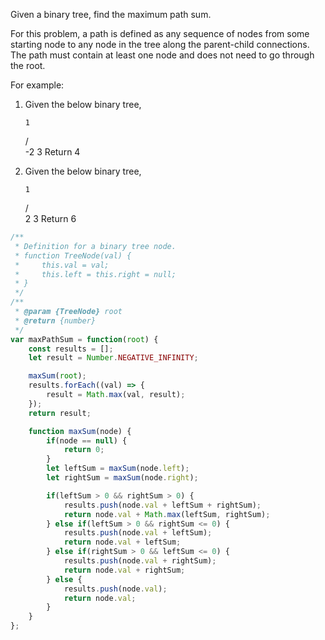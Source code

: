 Given a binary tree, find the maximum path sum.

For this problem, a path is defined as any sequence of nodes from some starting node to any node in the tree along the parent-child connections. The path must contain at least one node and does not need to go through the root.

For example:
1. Given the below binary tree,

       1
      / \
     -2  3
Return 4

2. Given the below binary tree,

       1
      / \
     2   3
Return 6

```js
/**
 * Definition for a binary tree node.
 * function TreeNode(val) {
 *     this.val = val;
 *     this.left = this.right = null;
 * }
 */
/**
 * @param {TreeNode} root
 * @return {number}
 */
var maxPathSum = function(root) {
    const results = [];
    let result = Number.NEGATIVE_INFINITY;

    maxSum(root);
    results.forEach((val) => {
        result = Math.max(val, result);
    });
    return result;

    function maxSum(node) {
        if(node == null) {
            return 0;
        }
        let leftSum = maxSum(node.left);
        let rightSum = maxSum(node.right);

        if(leftSum > 0 && rightSum > 0) {
            results.push(node.val + leftSum + rightSum);
            return node.val + Math.max(leftSum, rightSum);
        } else if(leftSum > 0 && rightSum <= 0) {
            results.push(node.val + leftSum);
            return node.val + leftSum;
        } else if(rightSum > 0 && leftSum <= 0) {
            results.push(node.val + rightSum);
            return node.val + rightSum;
        } else {
            results.push(node.val);
            return node.val;
        }
    }
};
```
